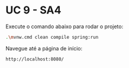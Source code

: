 # UC 9 - SA4

Execute o comando abaixo para rodar o projeto:
```bash
.\mvnw.cmd clean compile spring:run
```

Navegue até a página de início:
```
http://localhost:8080/
```
